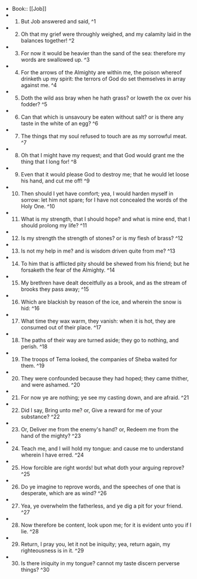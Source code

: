 - Book:: [[Job]]
- 1. But Job answered and said, ^1
- 2. Oh that my grief were throughly weighed, and my calamity laid in the balances together! ^2
- 3. For now it would be heavier than the sand of the sea: therefore my words are swallowed up. ^3
- 4. For the arrows of the Almighty are within me, the poison whereof drinketh up my spirit: the terrors of God do set themselves in array against me. ^4
- 5. Doth the wild ass bray when he hath grass? or loweth the ox over his fodder? ^5
- 6. Can that which is unsavoury be eaten without salt? or is there any taste in the white of an egg? ^6
- 7. The things that my soul refused to touch are as my sorrowful meat. ^7
- 8. Oh that I might have my request; and that God would grant me the thing that I long for! ^8
- 9. Even that it would please God to destroy me; that he would let loose his hand, and cut me off! ^9
- 10. Then should I yet have comfort; yea, I would harden myself in sorrow: let him not spare; for I have not concealed the words of the Holy One. ^10
- 11. What is my strength, that I should hope? and what is mine end, that I should prolong my life? ^11
- 12. Is my strength the strength of stones? or is my flesh of brass? ^12
- 13. Is not my help in me? and is wisdom driven quite from me? ^13
- 14. To him that is afflicted pity should be shewed from his friend; but he forsaketh the fear of the Almighty. ^14
- 15. My brethren have dealt deceitfully as a brook, and as the stream of brooks they pass away; ^15
- 16. Which are blackish by reason of the ice, and wherein the snow is hid: ^16
- 17. What time they wax warm, they vanish: when it is hot, they are consumed out of their place. ^17
- 18. The paths of their way are turned aside; they go to nothing, and perish. ^18
- 19. The troops of Tema looked, the companies of Sheba waited for them. ^19
- 20. They were confounded because they had hoped; they came thither, and were ashamed. ^20
- 21. For now ye are nothing; ye see my casting down, and are afraid. ^21
- 22. Did I say, Bring unto me? or, Give a reward for me of your substance? ^22
- 23. Or, Deliver me from the enemy's hand? or, Redeem me from the hand of the mighty? ^23
- 24. Teach me, and I will hold my tongue: and cause me to understand wherein I have erred. ^24
- 25. How forcible are right words! but what doth your arguing reprove? ^25
- 26. Do ye imagine to reprove words, and the speeches of one that is desperate, which are as wind? ^26
- 27. Yea, ye overwhelm the fatherless, and ye dig a pit for your friend. ^27
- 28. Now therefore be content, look upon me; for it is evident unto you if I lie. ^28
- 29. Return, I pray you, let it not be iniquity; yea, return again, my righteousness is in it. ^29
- 30. Is there iniquity in my tongue? cannot my taste discern perverse things? ^30
